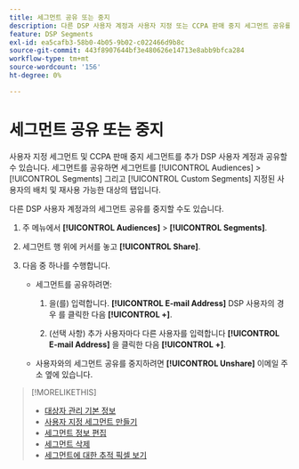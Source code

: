 ```yaml
---
title: 세그먼트 공유 또는 중지
description: 다른 DSP 사용자 계정과 사용자 지정 또는 CCPA 판매 중지 세그먼트 공유를 공유하거나 중지하는 방법을 알아봅니다.
feature: DSP Segments
exl-id: ea5cafb3-58b0-4b05-9b02-c022466d9b8c
source-git-commit: 443f8907644bf3e480626e14713e8abb9bfca284
workflow-type: tm+mt
source-wordcount: '156'
ht-degree: 0%

---
```


# 세그먼트 공유 또는 중지

사용자 지정 세그먼트 및 CCPA 판매 중지 세그먼트를 추가 DSP 사용자 계정과 공유할 수 있습니다. 세그먼트를 공유하면 세그먼트를 [!UICONTROL Audiences] > [!UICONTROL Segments] 그리고 [!UICONTROL Custom Segments] 지정된 사용자의 배치 및 재사용 가능한 대상의 탭입니다.

다른 DSP 사용자 계정과의 세그먼트 공유를 중지할 수도 있습니다.

1. 주 메뉴에서 **[!UICONTROL Audiences]** > **[!UICONTROL Segments]**.

1. 세그먼트 행 위에 커서를 놓고 **[!UICONTROL Share]**.

1. 다음 중 하나를 수행합니다.

   * 세그먼트를 공유하려면:

      1. 을(를) 입력합니다. **[!UICONTROL E-mail Address]** DSP 사용자의 경우 를 클릭한 다음 **[!UICONTROL +]**.

      1. (선택 사항) 추가 사용자마다 다른 사용자를 입력합니다 **[!UICONTROL E-mail Address]** 을 클릭한 다음 **[!UICONTROL +]**.
   * 사용자와의 세그먼트 공유를 중지하려면 **[!UICONTROL Unshare]** 이메일 주소 옆에 있습니다.


>[!MORELIKETHIS]
>
>* [대상자 관리 기본 정보](audience-about.md)
>* [사용자 지정 세그먼트 만들기](custom-segment-create.md)
>* [세그먼트 정보 편집](segment-edit.md)
>* [세그먼트 삭제](segment-delete.md)
>* [세그먼트에 대한 추적 픽셀 보기](segment-view-pixels.md)

